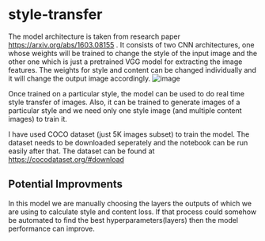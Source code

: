 # style-transfer

The model architecture is taken from research paper https://arxiv.org/abs/1603.08155 . It consists of two CNN architectures, one whose weights will be trained to change the style of the input image and the other one which is just a pretrained VGG model for extracting the image features. The weights for style and content can be changed individually and it will change the output image accordingly.
![image](https://github.com/CassandraClare/style-transfer/assets/84125572/47f4af7f-80a2-463e-bece-e9809c9db19a)

Once trained on a particular style, the model can be used to do real time style transfer of images. Also, it can be trained to generate images of a particular style and we need only one style image (and multiple content images) to train it.

I have used COCO dataset (just 5K images subset) to train the model. The dataset needs to be downloaded seperately and the notebook can be run easily after that. The dataset can be found at https://cocodataset.org/#download

## Potential Improvments
In this model we are manually choosing the layers the outputs of which we are using to calculate style and content loss. If that process could somehow be automated to find the best hyperparameters(layers) then the model performance can improve.
